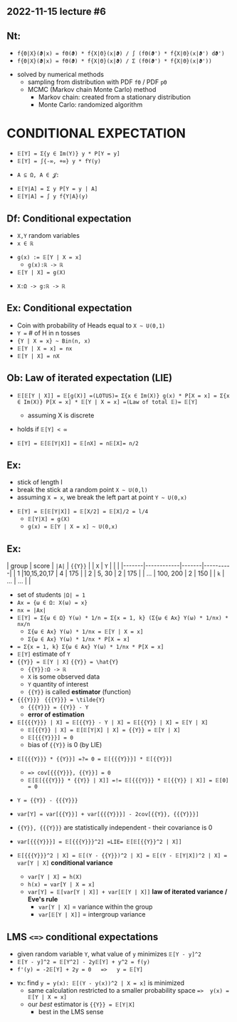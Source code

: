2022-11-15
lecture #6
----------



Nt:
---
- `f{Θ|X}(𝛝|x) = fΘ(𝛝) * f{X|Θ}(x|𝛝) / ∫ (fΘ(𝛝') * f{X|Θ}(x|𝛝') d𝛝')`
- `f{Θ|X}(𝛝|x) = fΘ(𝛝) * f{X|Θ}(x|𝛝) / Σ (fΘ(𝛝') * f{X|Θ}(x|𝛝'))`

+ solved by numerical methods
	- sampling from distribution with PDF `fΘ` / PDF `pΘ`
	- MCMC (Markov chain Monte Carlo) method
		- Markov chain: created from a stationary distribution
		- Monte Carlo: randomized algorithm




CONDITIONAL EXPECTATION
=======================

- `𝔼[Y] = Σ{y ∈ Im(Y)} y * P[Y = y]`
- `𝔼[Y] = ∫{-∞, +∞} y * fY(y)`

+ `A ⊆ Ω, A ∈ 𝓙:`
- `𝔼[Y|A] = Σ y P[Y = y | A]`
- `𝔼[Y|A] = ∫ y f{Y|A}(y)`



Df: Conditional expectation
---------------------------
- `X,Y` random variables
- `x ∈ ℝ`
+ `g(x) := 𝔼[Y | X = x]`
	* `g(x):ℝ -> ℝ`
+ `𝔼[Y | X] = g(X)`

- `X:Ω -> g:ℝ -> ℝ`


Ex: Conditional expectation
---------------------------
- Coin with probability of Heads equal to `X ~ U(0,1)`
- `Y =` # of H in n tosses
- `{Y | X = x} ~ Bin(n, x)`
- `𝔼[Y | X = x] = nx`
- `𝔼[Y | X] = nX`


Ob: Law of iterated expectation (LIE)
-------------------------------------
- `𝔼[𝔼[Y | X]] = 𝔼[g(X)] =(LOTUS)= Σ{x ∈ Im(X)} g(x) * P[X = x] = Σ{x ∈ Im(X)} P[X = x] * 𝔼[Y | X = x] =(Law of total 𝔼)= 𝔼[Y]`
	+ assuming X is discrete
- holds if `𝔼[Y] < ∞`

- `𝔼[Y] = 𝔼[𝔼[Y|X]] = 𝔼[nX] = n𝔼[X]= n/2`


Ex:
---
- stick of length l
- break the stick at a random point `X ~ U(0,l)`
- assuming `X = x`, we break the left part at point `Y ~ U(0,x)`
+ `𝔼[Y] = 𝔼[𝔼[Y|X]] = 𝔼[X/2] = 𝔼[X]/2 = l/4`
	* `𝔼[Y|X] = g(X)`
	* `g(x) = 𝔼[Y | X = x] ~ U(0,x)`


Ex:
---
| group |    score	 |  `|A|`  |  `{{Y}}`   |
|   `X`   | 	   `Y`     |       |          |
|-------|------------|-------|----------|
|   1   |10,15,20,17 |   4   | 	 175	|
|   2   |   5, 30    |   2   |   175    |
|  ...  |  100, 200  |   2   |   150	|
|   `k`   |    ...     |  ...  |			|

- set of students `|Ω| = 1`
- `Ax = {ω ∈ Ω: X(ω) = x}`
- `nx = |Ax|`
- `𝔼[Y] = Σ{ω ∈ Ω} Y(ω) * 1/n = Σ{x = 1, k} (Σ{ω ∈ Ax} Y(ω) * 1/nx) * nx/n`
	+ `Σ{ω ∈ Ax} Y(ω) * 1/nx = 𝔼[Y | X = x]`
	+ `Σ{ω ∈ Ax} Y(ω) * 1/nx * P[X = x]`
- `= Σ{x = 1, k} Σ{ω ∈ Ax} Y(ω) * 1/nx * P[X = x]`
- `𝔼[Y]` estimate of `Y`
- `{{Y}} = 𝔼[Y | X]` 														`{{Y}} = \hat{Y}`
	+ `{{Y}}:Ω -> ℝ`
	+ `X` is some observed data
	+ `Y` quantity of interest
	+ `{{Y}}` is called **estimator** (function)
- `{{{Y}}} `				 												`{{{Y}}} = \tilde{Y}`
	+ `{{{Y}}} = {{Y}} - Y`
	+ **error of estimation**
- `𝔼[{{{Y}}} | X] = 𝔼[{{Y}} - Y | X] = 𝔼[{{Y}} | X] = 𝔼[Y | X]`
	+ `𝔼[{{Y}} | X] = 𝔼[𝔼[Y|X] | X] = {{Y}} = 𝔼[Y | X]`
	+ `𝔼[{{{Y}}}] = 0`
	+ bias of `{{Y}}` is 0 (by LIE)

+ `𝔼[{{{Y}}} * {{Y}}] =?= 0 = 𝔼[{{{Y}}}] * 𝔼[{{Y}}]`
	- `=> cov[{{{Y}}}, {{Y}}] = 0`
	- `𝔼[𝔼[{{{Y}}} * {{Y}} | X]] =!= 𝔼[{{{Y}}} * 𝔼[{{Y}} | X]] = 𝔼[0] = 0`
	
+ `Y = {{Y}} - {{{Y}}}`
+ `var[Y] = var[{{Y}}] + var[{{{Y}}}] - 2cov[{{Y}}, {{{Y}}}]`
+ `{{Y}}, {{{Y}}}` are statistically independent - their covariance is 0
+ `var[{{{Y}}}] = 𝔼[{{{Y}}}^2] =LIE= 𝔼[𝔼[{{Y}}^2 | X]]`
+ `𝔼[{{{Y}}}^2 | X] = 𝔼[(Y - {{Y}})^2 | X] = 𝔼[(Y - 𝔼[Y|X])^2 | X] = var[Y | X]` **conditional variance**
	* `var[Y | X] = h(X)`
	* `h(x) = var[Y | X = x]`
	* `var[Y] = 𝔼[var[Y | X]] + var[𝔼[Y | X]]` **law of iterated variance /  Eve's rule** 
		- `var[Y | X]` = variance within the group
		- `var[𝔼[Y | X]]` = intergroup variance



LMS `<=>` conditional expectations
----------------------------------
- given random variable `Y`, what value of `y` minimizes `𝔼[Y - y]^2`
- `𝔼[Y - y]^2 = 𝔼[Y^2] - 2y𝔼[Y] + y^2 = f(y)`
- `f'(y) = -2𝔼[Y] + 2y = 0   =>   y = 𝔼[Y]`

+ `∀x`: find `y = y(x): 𝔼[(Y - y(x))^2 | X = x]` is minimized
	- same calculation restricted to a smaller probability space  `=>  y(x) = 𝔼[Y | X = x]`
	- our *best* estimator is `{{Y}} = 𝔼[Y|X]`
		+ best in the LMS sense
